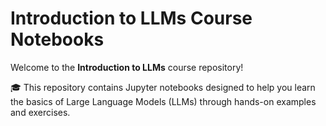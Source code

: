 # Introduction to LLMs Course Notebooks

Welcome to the **Introduction to LLMs** course repository! 

🎓 This repository contains Jupyter notebooks designed to help you learn the basics of Large Language Models (LLMs) through hands-on examples and exercises.
